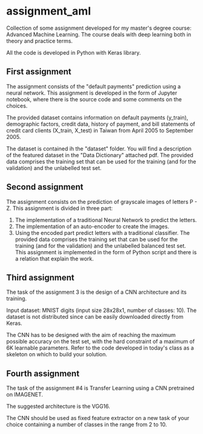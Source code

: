# assignment_aml

Collection of some assignment developed for my master's degree course: Advanced Machine Learning. The course deals with deep learning both in theory and practice terms.

All the code is developed in Python with Keras library.

## First assignment
The assignment consists of the "default payments" prediction using a neural network. This assignment is developed in the form of Jupyter notebook, where there is the source code and some comments on the choices.

The provided dataset contains information on default payments (y_train), demographic factors, credit data, history of payment, and bill statements of credit card clients (X_train, X_test) in Taiwan from April 2005 to September 2005.

The dataset is contained ih the "dataset" folder. You will find a description of the featured dataset in the "Data Dictionary" attached pdf.
The provided data comprises the training set that can be used for the training (and for the validation) and the unlabelled test set.

## Second assignment
The assignment consists on the prediction of grayscale images of letters P - Z.
This assignment is divided in three part: 
1. The implementation of a traditional Neural Network to predict the letters.
2. The implementation of an auto-encoder to create the images.
3. Using the encoded part predict letters with a traditional classifier. 
The provided data comprises the training set that can be used for the training (and for the validation) and the unlabelled balanced test set.
This assignment is implemented in the form of Python script and there is a relation that explain the work.

## Third assignment
The task of the assignment 3 is the design of a CNN architecture and its training.

Input dataset: MNIST digits (input size 28x28x1, number of classes: 10).
The dataset is not distributed since can be easily downloaded directly from Keras.

The CNN has to be designed with the aim of reaching the maximum possible accuracy on the test set, with the hard constraint of a maximum of 6K learnable parameters. Refer to the code developed in today's class as a skeleton on which to build your solution.

## Fourth assignment
The task of the assignment #4 is Transfer Learning using a CNN pretrained on IMAGENET.

The suggested architecture is the VGG16.

The CNN should be used as fixed feature extractor on a new task of your choice containing a number of classes in the range from 2 to 10. 

